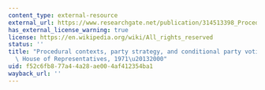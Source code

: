 ```yaml
---
content_type: external-resource
external_url: https://www.researchgate.net/publication/314513398_Procedural_Contexts_Party_Strategy_and_Conditional_Party_Voting_in_the_US_House_of_Representatives_1971-2000
has_external_license_warning: true
license: https://en.wikipedia.org/wiki/All_rights_reserved
status: ''
title: "Procedural contexts, party strategy, and conditional party voting in the U.S.\
  \ House of Representatives, 1971\u20132000"
uid: f52c6fb8-77a4-4a28-ae00-4af412354ba1
wayback_url: ''
---
```

